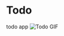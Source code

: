 # Todo
 todo app 
![Todo GIF](https://user-images.githubusercontent.com/81919464/147596428-5eb86474-d86d-4c7f-b5db-1330c6a7f12e.gif)
